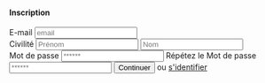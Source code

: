   <div id="divform">
      <form class="ui form">
      <h4 class="ui dividing header">Inscription</h4>
      <div class="field">
        <div class="two fields">
          <div class="field">
          <label>E-mail</label>
            <input type="text" name="email" placeholder="email"></input>
          </div>
          <div class="field"> 
          <label>Civilité</label>
            <input type="text" name="fist-name" placeholder="Prénom"></input>
            <input type="text" name="last-name" placeholder="Nom"></input>
          </div>
          <div class="field"> 
          <label>Mot de passe</label>
            <input type="text" name="password" placeholder="******"></input>
            <label>Répétez le Mot de passe</label>
            <input type="text" name="password" placeholder="******"></input>
            <button type="submite">Continuer</button>
            <label>ou   </label>
            <a href="#"> s'identifier</a>
          </div>
        </div>
      </div>
    </form>
    </div>